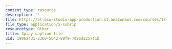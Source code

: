 ```yaml
---
content_type: resource
description: ''
file: https://ol-ocw-studio-app-production.s3.amazonaws.com/courses/18-02sc-multivariable-calculus-fall-2010/1906a4312360504289f97d86d2257f1b_iYFogDTPlRo.vtt
file_type: application/x-subrip
resourcetype: Other
title: 3play caption file
uid: 1906a431-2360-5042-89f9-7d86d2257f1b
---
```

